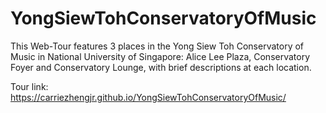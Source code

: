 # YongSiewTohConservatoryOfMusic

This Web-Tour features 3 places in the Yong Siew Toh Conservatory of Music in National University of Singapore: Alice Lee Plaza, Conservatory Foyer and Conservatory Lounge, with brief descriptions at each location.

Tour link: https://carriezhengjr.github.io/YongSiewTohConservatoryOfMusic/ 
